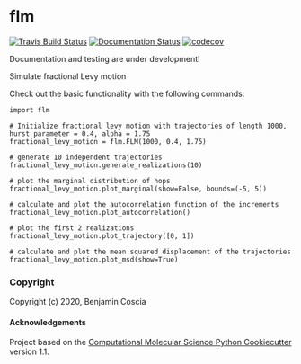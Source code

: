 flm
==============================
[//]: # (Badges)
[![Travis Build Status](https://travis-ci.org/bencoscia/flm.svg?branch=master)](https://travis-ci.org/bencoscia/flm)
[![Documentation Status](https://readthedocs.org/projects/flm/badge/?version=latest)](https://flm.readthedocs.io/en/latest/?badge=latest)
[![codecov](https://codecov.io/gh/bencoscia/flm/branch/master/graph/badge.svg)](https://codecov.io/gh/bencoscia/flm/branch/master)

Documentation and testing are under development!

Simulate fractional Levy motion

Check out the basic functionality with the following commands:

```
import flm

# Initialize fractional levy motion with trajectories of length 1000, hurst parameter = 0.4, alpha = 1.75
fractional_levy_motion = flm.FLM(1000, 0.4, 1.75)

# generate 10 independent trajectories
fractional_levy_motion.generate_realizations(10)

# plot the marginal distribution of hops
fractional_levy_motion.plot_marginal(show=False, bounds=(-5, 5))

# calculate and plot the autocorrelation function of the increments
fractional_levy_motion.plot_autocorrelation()

# plot the first 2 realizations
fractional_levy_motion.plot_trajectory([0, 1])

# calculate and plot the mean squared displacement of the trajectories
fractional_levy_motion.plot_msd(show=True)
```

### Copyright

Copyright (c) 2020, Benjamin Coscia


#### Acknowledgements
 
Project based on the 
[Computational Molecular Science Python Cookiecutter](https://github.com/molssi/cookiecutter-cms) version 1.1.
